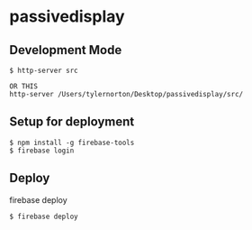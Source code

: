 # passivedisplay

## Development Mode
```
$ http-server src

OR THIS
http-server /Users/tylernorton/Desktop/passivedisplay/src/
```

## Setup for deployment
```
$ npm install -g firebase-tools
$ firebase login
```

## Deploy 
firebase deploy
```
$ firebase deploy
```